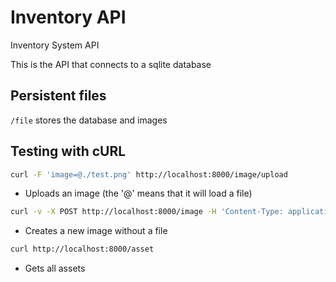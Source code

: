 # Inventory API
Inventory System API

This is the API that connects to a sqlite database

## Persistent files

`/file` stores the database and images

## Testing with cURL

```sh
curl -F 'image=@./test.png' http://localhost:8000/image/upload
```
- Uploads an image (the '@' means that it will load a file)

```sh
curl -v -X POST http://localhost:8000/image -H 'Content-Type: application/json' -d '{"name": "hello"}'
```
- Creates a new image without a file

```sh
curl http://localhost:8000/asset
```
- Gets all assets
